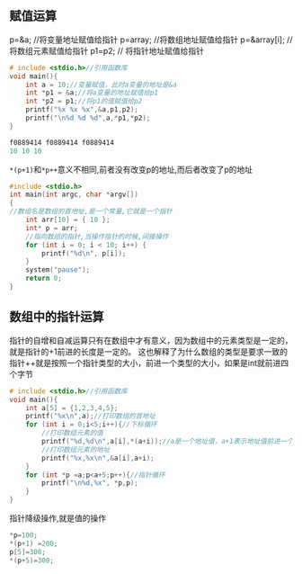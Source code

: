 ## 赋值运算
p=&a; //将变量地址赋值给指针
p=array; //将数组地址赋值给指针
p=&array[i]; //将数组元素赋值给指针
p1=p2; // 将指针地址赋值给指针


```c
# include <stdio.h>//引用函数库
void main(){
	int a = 10;//变量赋值，此时a变量的地址是&a
	int *p1 = &a;//将a变量的地址赋值给p1
	int *p2 = p1;//将p1的值赋值给p2
	printf("%x %x %x",&a,p1,p2);
	printf("\n%d %d %d",a,*p1,*p2);
}

f0889414 f0889414 f0889414
10 10 10
```


`*(p+1)`和`*p++`意义不相同,前者没有改变p的地址,而后者改变了p的地址




```c
#include <stdio.h>
int main(int argc, char *argv[])
{
//数组名是数组的首地址,是一个常量,它就是一个指针
	int arr[10] = { 10 };
	int* p = arr;
	//指向数组的指针,当操作指针的时候,间接操作
	for (int i = 0; i < 10; i++) {
		printf("%d\n", p[i]);
	}
	system("pause");
	return 0;
}
```





## 数组中的指针运算
指针的自增和自减运算只有在数组中才有意义，因为数组中的元素类型是一定的，就是指针的+1前进的长度是一定的。
这也解释了为什么数组的类型是要求一致的
指针++就是按照一个指针类型的大小，前进一个类型的大小，如果是int就前进四个字节


```c
# include <stdio.h>//引用函数库
void main(){
	int a[5] = {1,2,3,4,5};
	printf("%x\n",a);//打印数组的首地址
	for (int i = 0;i<5;i++){//下标循环
		//打印数组元素的值
		printf("%d,%d\n",a[i],*(a+i));//a是一个地址值，a+1表示地址值前进一个该类型大小的字节
		//打印数组元素的地址
		printf("%x,%x\n",&a[i],a+i);
	}
	for (int *p =a;p<a+5;p++){//指针循环
		printf("\n%d,%x", *p,p);
	}
}
```
指针降级操作,就是值的操作
```c
*p=100;
*(p+1) =200;
p[5]=300;
*(p+5)=300;

```

